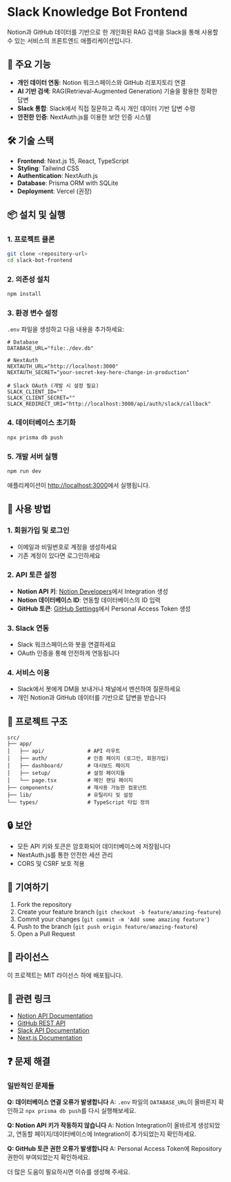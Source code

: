 # Slack Knowledge Bot Frontend

Notion과 GitHub 데이터를 기반으로 한 개인화된 RAG 검색을 Slack을 통해 사용할 수 있는 서비스의 프론트엔드 애플리케이션입니다.

## 🌟 주요 기능

- **개인 데이터 연동**: Notion 워크스페이스와 GitHub 리포지토리 연결
- **AI 기반 검색**: RAG(Retrieval-Augmented Generation) 기술을 활용한 정확한 답변
- **Slack 통합**: Slack에서 직접 질문하고 즉시 개인 데이터 기반 답변 수령
- **안전한 인증**: NextAuth.js를 이용한 보안 인증 시스템

## 🛠 기술 스택

- **Frontend**: Next.js 15, React, TypeScript
- **Styling**: Tailwind CSS
- **Authentication**: NextAuth.js
- **Database**: Prisma ORM with SQLite
- **Deployment**: Vercel (권장)

## 📦 설치 및 실행

### 1. 프로젝트 클론
```bash
git clone <repository-url>
cd slack-bot-frontend
```

### 2. 의존성 설치
```bash
npm install
```

### 3. 환경 변수 설정
`.env` 파일을 생성하고 다음 내용을 추가하세요:

```env
# Database
DATABASE_URL="file:./dev.db"

# NextAuth
NEXTAUTH_URL="http://localhost:3000"
NEXTAUTH_SECRET="your-secret-key-here-change-in-production"

# Slack OAuth (개발 시 설정 필요)
SLACK_CLIENT_ID=""
SLACK_CLIENT_SECRET=""
SLACK_REDIRECT_URI="http://localhost:3000/api/auth/slack/callback"
```

### 4. 데이터베이스 초기화
```bash
npx prisma db push
```

### 5. 개발 서버 실행
```bash
npm run dev
```

애플리케이션이 [http://localhost:3000](http://localhost:3000)에서 실행됩니다.

## 🚀 사용 방법

### 1. 회원가입 및 로그인
- 이메일과 비밀번호로 계정을 생성하세요
- 기존 계정이 있다면 로그인하세요

### 2. API 토큰 설정
- **Notion API 키**: [Notion Developers](https://www.notion.so/my-integrations)에서 Integration 생성
- **Notion 데이터베이스 ID**: 연동할 데이터베이스의 ID 입력
- **GitHub 토큰**: [GitHub Settings](https://github.com/settings/personal-access-tokens/new)에서 Personal Access Token 생성

### 3. Slack 연동
- Slack 워크스페이스와 봇을 연결하세요
- OAuth 인증을 통해 안전하게 연동됩니다

### 4. 서비스 이용
- Slack에서 봇에게 DM을 보내거나 채널에서 멘션하여 질문하세요
- 개인 Notion과 GitHub 데이터를 기반으로 답변을 받습니다

## 📁 프로젝트 구조

```
src/
├── app/
│   ├── api/              # API 라우트
│   ├── auth/             # 인증 페이지 (로그인, 회원가입)
│   ├── dashboard/        # 대시보드 페이지
│   ├── setup/            # 설정 페이지들
│   └── page.tsx          # 메인 랜딩 페이지
├── components/           # 재사용 가능한 컴포넌트
├── lib/                  # 유틸리티 및 설정
└── types/                # TypeScript 타입 정의
```

## 🔒 보안

- 모든 API 키와 토큰은 암호화되어 데이터베이스에 저장됩니다
- NextAuth.js를 통한 안전한 세션 관리
- CORS 및 CSRF 보호 적용

## 🤝 기여하기

1. Fork the repository
2. Create your feature branch (`git checkout -b feature/amazing-feature`)
3. Commit your changes (`git commit -m 'Add some amazing feature'`)
4. Push to the branch (`git push origin feature/amazing-feature`)
5. Open a Pull Request

## 📄 라이선스

이 프로젝트는 MIT 라이선스 하에 배포됩니다.

## 🔗 관련 링크

- [Notion API Documentation](https://developers.notion.com/)
- [GitHub REST API](https://docs.github.com/en/rest)
- [Slack API Documentation](https://api.slack.com/)
- [Next.js Documentation](https://nextjs.org/docs)

## ❓ 문제 해결

### 일반적인 문제들

**Q: 데이터베이스 연결 오류가 발생합니다**
A: `.env` 파일의 `DATABASE_URL`이 올바른지 확인하고 `npx prisma db push`를 다시 실행해보세요.

**Q: Notion API 키가 작동하지 않습니다**
A: Notion Integration이 올바르게 생성되었고, 연동할 페이지/데이터베이스에 Integration이 추가되었는지 확인하세요.

**Q: GitHub 토큰 권한 오류가 발생합니다**
A: Personal Access Token에 Repository 권한이 부여되었는지 확인하세요.

더 많은 도움이 필요하시면 이슈를 생성해 주세요.
